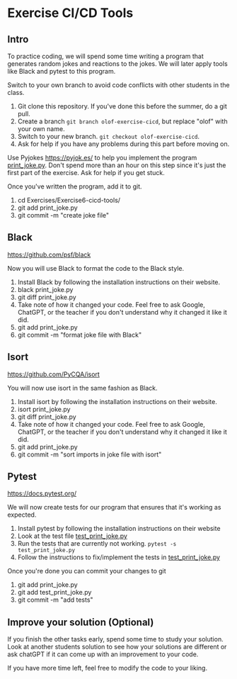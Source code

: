 # Exercise  CI/CD Tools

## Intro
To practice coding, we will spend some time writing a program that generates random jokes and reactions to the jokes. We will later apply tools like Black and pytest to this program.

Switch to your own branch to avoid code conflicts with other students in the class.
1. Git clone this repository. If you've done this before the summer, do a git pull.
2. Create a branch `git branch olof-exercise-cicd`, but replace "olof" with your own name.
3. Switch to your new branch. `git checkout olof-exercise-cicd`.
4. Ask for help if you have any problems during this part before moving on.

Use Pyjokes https://pyjok.es/ to help you implement the program [print_joke.py](print_joke.py). Don't spend more than an hour on this step since it's just the first part of the exercise. Ask for help if you get stuck.

Once you've written the program, add it to git.
1. cd Exercises/Exercise6-cicd-tools/
2. git add print_joke.py
3. git commit -m "create joke file"

## Black
https://github.com/psf/black

Now you will use Black to format the code to the Black style.

1. Install Black by following the installation instructions on their website.
2. black print_joke.py
3. git diff print_joke.py
4. Take note of how it changed your code. Feel free to ask Google, ChatGPT, or the teacher if you don't understand why it changed it like it did.
5. git add print_joke.py
6. git commit -m "format joke file with Black"

## Isort
https://github.com/PyCQA/isort 

You will now use isort in the same fashion as Black.

1. Install isort by following the installation instructions on their website.
2. isort print_joke.py
3. git diff print_joke.py
4. Take note of how it changed your code. Feel free to ask Google, ChatGPT, or the teacher if you don't understand why it changed it like it did.
5. git add print_joke.py
6. git commit -m "sort imports in joke file with isort"

## Pytest
https://docs.pytest.org/ 

We will now create tests for our program that ensures that it's working as expected.
1. Install pytest by following the installation instructions on their website
2. Look at the test file [test_print_joke.py](test_print_joke.py)
3. Run the tests that are currently not working. `pytest -s test_print_joke.py`
4. Follow the instructions to fix/implement the tests in [test_print_joke.py](test_print_joke.py)

Once you're done you can commit your changes to git
1. git add print_joke.py
2. git add test_print_joke.py
3. git commit -m "add tests"


## Improve your solution (Optional)

If you finish the other tasks early, spend some time to study your solution. Look at another students solution to see how your solutions are different or ask chatGPT if it can come up with an improvement to your code.

If you have more time left, feel free to modify the code to your liking.
